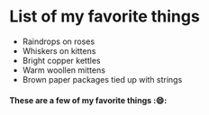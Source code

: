 # List of my favorite things
* Raindrops on roses 
* Whiskers on kittens
* Bright copper kettles
* Warm woollen mittens
* Brown paper packages tied up with strings
#### These are a few of my favorite things ::smile::
